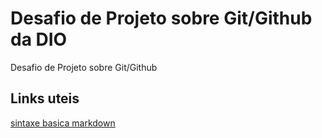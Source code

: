 # Desafio de Projeto sobre Git/Github da DIO
Desafio de Projeto sobre Git/Github

## Links uteis
[sintaxe basica markdown](https://www.markdownguide.org/basic-syntax/)
